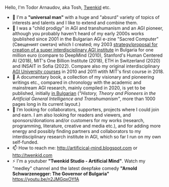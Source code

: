 <!--- ### Hi! 👋 --->

<!--
**Twenkid/Twenkid** is a ✨ _special_ ✨ repository because its `README.md` (this file) appears on your GitHub profile.

Here are some ideas to get you started:

- 🔭 I’m currently working on ...
- 🌱 I’m currently learning ...
- 👯 I’m looking to collaborate on ...
- 🤔 I’m looking for help with ...
- 💬 Ask me about ...
- 📫 How to reach me: ...
- 😄 Pronouns: ...
- ⚡ Fun fact: ...
-->
Hello, I'm Todor Arnaudov, aka Tosh, <a href="http://artificial-mind.blogspot.bg/2008/04/twenkid.html">Twenkid</a> etc.
- 🌱 I'm a <b>"universal man"</b> with a huge and "absurd" variety of topics of interests and talents and I like to extend and combine them.
- 🌱 I was a "child prodigy" in AGI and transhumanism and an AGI pioneer, although you probably haven't heard of my early 2000s works (published since 2001 in the Bulgarian AGI e-zine "Sacred Computer" (Свещеният сметач) which I created; my 2003 <a href="https://translate.google.com/translate?sl=auto&tl=en&u=https://artificial-mind.blogspot.com/2020/07/interdisciplinary-research-institute.html">strategy/proposal for creation of a super interdisciplinary AGI institute</a> in Bulgaria for one million euro (compare to DeepMind (2010), Stanford's Human Centered AI (2018), MIT's One Billion Institute (2018), ETH in Switzerland (2020) and INSAIT in Sofia (2022). Compare also my original interdisciplinary <a href="http://artificial-mind.blogspot.com/2010/04/universal-artificial-intelligence.html">AGI University courses</a> in 2010 and 2011 wtith MIT's first course in 2018.
- 💬 A documentary book, a collection of my visionary and pioneering writings etc., compared in chronology with the academic and mainstream AGI research, mainly compiled in 2020, is yet to be published, initially <a href="https://artificial-mind.blogspot.com/2022/01/transhumanism-spirdonov-20-years-after-Sacred-Computer-Smetach.html">in Bulgarian</a> (<i>"History, Theory and Pioneers in the Artificial General Intelligence and Transhumanism"</i>, more than 1000 pages long in its current layout.)
- 👯 I’m looking for collaborators, supporters, projects where I could join and earn. I am also looking for readers and viewers, and sponsors/donations and/or customers for my works (research, programming, literature, creative and media etc.), and for adding more energy and possibly finding partners and collaborators to my interdisciplinary research institute in AGI, which so far I run on my own self-funded.
- 📫 How to reach me: http://artificical-mind.blogspot.com  or  http://twenkid.com
- ⚡ I'm a youtuber <b>"Twenkid Studio - Artificial Mind"</b>. Watch my "medley" channel and the latest deepfake comedy <b>"Arnold Schwarzenegger: The Governor of Bulgaria"</b> https://youtu.be/n2JMGqxOYfA 
